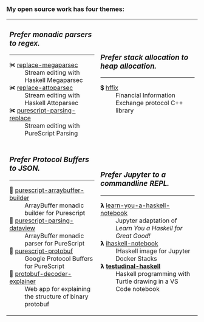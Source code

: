 <h3>My open source work has four themes:</h3>

<table>
  <tr>
    <td>
      <h3><em>Prefer monadic parsers to regex.</em></h3>
      <hr/>
      <dl>
        <dt>✀ <a href=https://github.com/jamesdbrock/replace-megaparsec>replace-megaparsec</a></dt>
        <dd>Stream editing with Haskell Megaparsec</dd>
        <dt>✀ <a href=https://github.com/jamesdbrock/replace-attoparsec>replace-attoparsec</a></dt>
        <dd>Stream editing with Haskell Attoparsec</dd>
        <dt>✀ <a href=https://github.com/jamesdbrock/purescript-parsing-replace>purescript-parsing-replace</a></dt>
        <dd>Stream editing with PureScript Parsing</dd>
      </dl>
    </td>
    <td>
      <h3><em>Prefer stack allocation to heap allocation.</em></h3>
      <hr/>
      <dl>
        <dt>💲 <a href=https://github.com/jamesdbrock/hffix>hffix</a></dt>
        <dd>Financial Information Exchange protocol C++ library</dd>
      </dl>
    </td>
  </tr>
  <tr>
    <td>
      <h3><em>Prefer Protocol Buffers to JSON.</em></h3>
      <hr/>
      <dl>
        <dt>🎁 <a href=https://github.com/jamesdbrock/purescript-arraybuffer-builder>purescript-arraybuffer-builder</a></dt>
        <dd>ArrayBuffer monadic builder for Purescript</dd>
        <dt>🎁 <a href=https://github.com/jamesdbrock/purescript-parsing-dataview>purescript-parsing-dataview</a></dt>
        <dd>ArrayBuffer monadic parser for PureScript</dd>
        <dt>💝 <a href=https://github.com/xc-jp/purescript-protobuf>purescript-protobuf</a></dt>
        <dd>Google Protocol Buffers for PureScript</dd>
        <dt>🎁 <a href=https://github.com/jamesdbrock/protobuf-decoder-explainer>protobuf-decoder-explainer</a></dt>
        <dd>Web app for explaining the structure of binary protobuf</dd>
      </dl>
    </td>
    <td>
      <h3><em>Prefer Jupyter to a commandline REPL.</em></h3>
      <hr/>
      <dl>
        <dt>𝝺 <a href=https://github.com/jamesdbrock/learn-you-a-haskell-notebook>learn-you-a-haskell-notebook</a></dt>
        <dd>Jupyter adaptation of <em>Learn You a Haskell for Great Good!</em></dd>
        <dt>𝝺 <a href=https://github.com/jamesdbrock/ihaskell-notebook>ihaskell-notebook</a></dt>
        <dd>IHaskell image for Jupyter Docker Stacks</dd>
        <dt>𝝺 <b><a href=https://github.com/jamesdbrock/testudinal-haskell>testudinal-haskell</a></b></dt>
        <dd>Haskell programming with Turtle drawing in a VS Code notebook</dd>
      </dl>
    </td>
  </tr>
</table>
      

<!--
**jamesdbrock/jamesdbrock** is a ✨ _special_ ✨ repository because its `README.md` (this file) appears on your GitHub profile.

Here are some ideas to get you started:

- 🔭 I’m currently working on ...
- 🌱 I’m currently learning ...
- 👯 I’m looking to collaborate on ...
- 🤔 I’m looking for help with ...
- 💬 Ask me about ...
- 📫 How to reach me: ...
- 😄 Pronouns: ...
- ⚡ Fun fact: ...
-->

